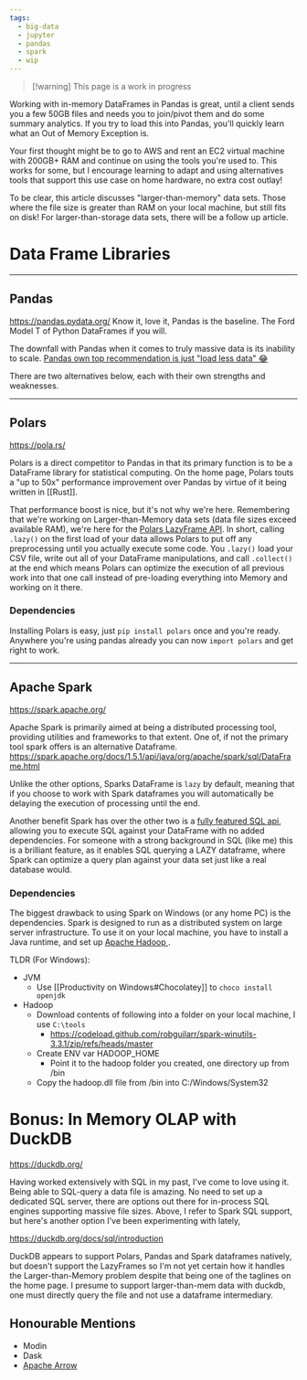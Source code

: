 ```yaml
---
tags:
  - big-data
  - jupyter
  - pandas
  - spark
  - wip
---
```

> [!warning] This page is a work in progress

Working with in-memory DataFrames in Pandas is great, until a client sends you a few 50GB files and needs you to join/pivot them and do some summary analytics. 
If you try to load this into Pandas, you'll quickly learn what an Out of Memory Exception is.

Your first thought might be to go to AWS and rent an EC2 virtual machine with 200GB+ RAM and continue on using the tools you're used to. This works for some, but I encourage learning to adapt and using alternatives tools that support this use case on home hardware, no extra cost outlay! 

To be clear, this article discusses "larger-than-memory" data sets. Those where the file size is greater than RAM on your local machine, but still fits on disk! For larger-than-storage data sets, there will be a follow up article.


# Data Frame Libraries
___
## Pandas
https://pandas.pydata.org/
Know it, love it, Pandas is the baseline. The Ford Model T of Python DataFrames if you will.

The downfall with Pandas when it comes to truly massive data is its inability to scale. [Pandas own top recommendation is just "load less data" 😂](https://pandas.pydata.org/docs/user_guide/scale.html)

There are two alternatives below, each with their own strengths and weaknesses.
___
## Polars
https://pola.rs/

Polars is a direct competitor to Pandas in that its primary function is to be a DataFrame library for statistical computing. On the home page, Polars touts a "up to 50x" performance improvement over Pandas by virtue of it being written in [[Rust]]. 

That performance boost is nice, but it's not why we're here. Remembering that we're working on Larger-than-Memory data sets (data file sizes exceed available RAM), we're here for the [Polars LazyFrame API](https://docs.pola.rs/py-polars/html/reference/dataframe/api/polars.DataFrame.lazy.html). 
In short, calling `.lazy()` on the first load of your data allows Polars to put off any preprocessing until you actually execute some code. 
You `.lazy()` load your CSV file, write out all of your DataFrame manipulations, and call `.collect()` at the end which means Polars can optimize the execution of all previous work into that one call instead of pre-loading everything into Memory and working on it there.

### Dependencies

Installing Polars is easy, just `pip install polars` once and you're ready.
Anywhere you're using pandas already you can now `import polars` and get right to work. 

___
## Apache Spark
https://spark.apache.org/

Apache Spark is primarily aimed at being a distributed processing tool, providing utilities and frameworks to that extent. One of, if not the primary tool spark offers is an alternative Dataframe.
https://spark.apache.org/docs/1.5.1/api/java/org/apache/spark/sql/DataFrame.html

Unlike the other options, Sparks DataFrame is `lazy` by default, meaning that if you choose to work with Spark dataframes you will automatically be delaying the execution of processing until the end. 

Another benefit Spark has over the other two is a [fully featured SQL api](https://spark.apache.org/sql/), allowing you to execute SQL against your DataFrame with no added dependencies. For someone with a strong background in SQL (like me) this is a brilliant feature, as it enables SQL querying a LAZY dataframe, where Spark can optimize a query plan against your data set just like a real database would.
### Dependencies

The biggest drawback to using Spark on Windows (or any home PC) is the dependencies. Spark is designed to run as a distributed system on large server infrastructure. To use it on your local machine, you have to install a Java runtime, and set up [Apache Hadoop ](https://www.knowledgehut.com/blog/big-data/how-to-install-apache-spark-on-windows#how-to-install-apache-spark-in-windows?%C2%A0step-by-step).

TLDR (For Windows):
- JVM
	- Use [[Productivity on Windows#Chocolatey]] to `choco install openjdk`
- Hadoop
	- Download contents of following into a folder on your local machine, I use `C:\tools` 
		- https://codeload.github.com/robguilarr/spark-winutils-3.3.1/zip/refs/heads/master
	- Create ENV var HADOOP_HOME 
		- Point it to the hadoop folder you created, one directory up from /bin
	- Copy the hadoop.dll file from /bin into C:/Windows/System32


# Bonus: In Memory OLAP with DuckDB
https://duckdb.org/

Having worked extensively with SQL in my past, I've come to love using it. Being able to SQL-query a data file is amazing. No need to set up a dedicated SQL server, there are options out there for in-process SQL engines supporting massive file sizes. Above, I refer to Spark SQL support, but here's another option I've been experimenting with lately, 

https://duckdb.org/docs/sql/introduction

DuckDB appears to support Polars, Pandas and Spark dataframes natively, but doesn't support the LazyFrames so I'm not yet certain how it handles the Larger-than-Memory problem despite that being one of the taglines on the home page. I presume to support larger-than-mem data with duckdb, one must directly query the file and not use a dataframe intermediary.
## Honourable Mentions

- Modin
- Dask
- [Apache Arrow](https://arrow.apache.org/docs/index.html)




